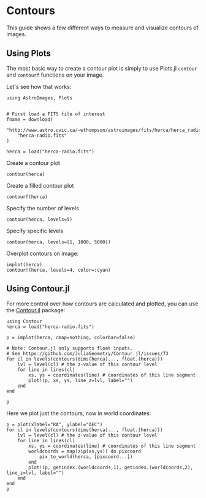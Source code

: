 # Contours

This guide shows a few different ways to measure and visualize contours of images.

## Using Plots
The most basic way to create a contour plot is simply to use Plots.jl `contour` and `contourf` functions on your image.

Let's see how that works:
```@example contours
using AstroImages, Plots


# First load a FITS file of interest
fname = download(
    "http://www.astro.uvic.ca/~wthompson/astroimages/fits/herca/herca_radio.fits",
    "herca-radio.fits"
)

herca = load("herca-radio.fits")
```


Create a contour plot
```@example contours
contour(herca)
```

Create a filled contour plot
```@example contours
contourf(herca)
```

Specify the number of levels
```@example contours
contour(herca, levels=5)
```

Specify specific levels
```@example contours
contour(herca, levels=[1, 1000, 5000])
```

Overplot contours on image:
```@example contours
implot(herca)
contour!(herca, levels=4, color=:cyan)
```


## Using Contour.jl

For more control over how contours are calculated and plotted, you can use the [Contour.jl](https://juliageometry.github.io/Contour.jl/stable/) package:


```@example contours
using Contour
herca = load("herca-radio.fits")

p = implot(herca, cmap=nothing, colorbar=false)

# Note: Contour.jl only supports float inputs.
# See https://github.com/JuliaGeometry/Contour.jl/issues/73
for cl in levels(contours(dims(herca)..., float.(herca)))
    lvl = level(cl) # the z-value of this contour level
    for line in lines(cl)
        xs, ys = coordinates(line) # coordinates of this line segment
        plot!(p, xs, ys, line_z=lvl, label="")
    end
end

p
```

Here we plot just the contours, now in world coordinates:
```@example contours
p = plot(xlabel="RA", ylabel="DEC")
for cl in levels(contours(dims(herca)..., float.(herca)))
    lvl = level(cl) # the z-value of this contour level
    for line in lines(cl)
        xs, ys = coordinates(line) # coordinates of this line segment
        worldcoords = map(zip(xs,ys)) do pixcoord
            pix_to_world(herca, [pixcoord...])
        end
        plot!(p, getindex.(worldcoords,1), getindex.(worldcoords,2), line_z=lvl, label="")
    end
end
p
```
